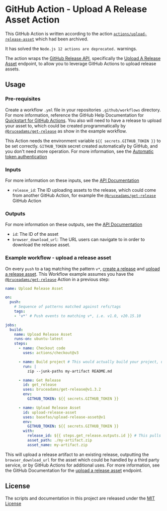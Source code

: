 # GitHub Action - Upload A Release Asset Action

This GitHub Action is written according to the action [`actions/upload-release-asset`](https://github.com/actions/upload-release-asset) which had been archived.

It has solved the `Node.js 12 actions are deprecated.` warnings.

The action wraps the [GitHub Release API](https://docs.github.com/en/rest/releases), specifically the [Upload A Release Asset](https://docs.github.com/en/rest/releases/assets#upload-a-release-asset) endpoint, to allow you to leverage GitHub Actions to upload release assets.

## Usage
### Pre-requisites
Create a workflow `.yml` file in your repositories `.github/workflows` directory. For more information, reference the GitHub Help Documentation for [Quickstart for GitHub Actions](https://docs.github.com/en/actions/quickstart). You also will need to have a release to upload your asset to, which could be created programmatically by [`@bruceadams/get-release`](https://github.com/bruceadams/get-release) as show in the example workflow.

This Action needs the environment variable `${{ secrets.GITHUB_TOKEN }}` to be set correctly.
`GITHUB_TOKEN` secret created automatically by GitHub, and you don't need more operation. For more information, see the [Automatic token authentication](https://docs.github.com/en/actions/security-guides/automatic-token-authentication)

### Inputs
For more information on these inputs, see the [API Documentation](https://docs.github.com/en/rest/releases/assets#upload-a-release-asset) <Parameters>

- `release_id`: The ID uploading assets to the release, which could come from another GitHub Action, for example the [`@bruceadams/get-release`](https://github.com/bruceadams/get-release) GitHub Action

### Outputs
For more information on these outputs, see the [API Documentation](https://docs.github.com/en/rest/releases/assets#upload-a-release-asset) <Response for successful upload>

- `id`: The ID of the asset
- `browser_download_url`: The URL users can navigate to in order to download the release asset.

### Example workflow - upload a release asset
On every `push` to a tag matching the pattern `v*`, [create a release](https://docs.github.com/en/rest/releases/releases#create-a-release) and [upload a release asset](https://docs.github.com/en/rest/releases/assets#upload-a-release-asset). This Workflow example assumes you have the [`@bruceadams/get-release`](https://github.com/bruceadams/get-release) Action in a previous step:

```yaml
name: Upload Release Asset

on:
  push:
    # Sequence of patterns matched against refs/tags
    tags:
    - 'v*' # Push events to matching v*, i.e. v1.0, v20.15.10

jobs:
  build:
    name: Upload Release Asset
    runs-on: ubuntu-latest
    steps:
      - name: Checkout code
        uses: actions/checkout@v3

      - name: Build project # This would actually build your project, using zip for an example artifact
        run: |
          zip --junk-paths my-artifact README.md

      - name: Get Release
        id: get_release
        uses: bruceadams/get-release@v1.3.2
        env:
          GITHUB_TOKEN: ${{ secrets.GITHUB_TOKEN }}

      - name: Upload Release Asset
        id: upload-release-asset 
        uses: basefas/upload-release-asset@v1
        env:
          GITHUB_TOKEN: ${{ secrets.GITHUB_TOKEN }}
        with:
          release_id: ${{ steps.get_release.outputs.id }} # This pulls from the Get RELEASE step above, referencing its ID to get its outputs object, which include a `id`.
          asset_path: ./my-artifact.zip
          asset_name: my-artifact.zip
```

This will upload a release artifact to an existing release, outputting the `browser_download_url` for the asset which could be handled by a third party service, or by GitHub Actions for additional uses. For more information, see the GitHub Documentation for the [upload a release asset](https://docs.github.com/en/rest/releases/assets#upload-a-release-asset) endpoint.

## License
The scripts and documentation in this project are released under the [MIT License](LICENSE)
